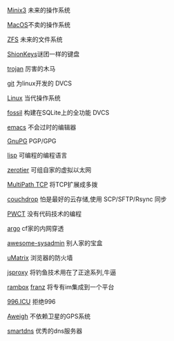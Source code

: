 [Minix3](http://www.minix3.org/) 未来的操作系统

[MacOS](https://en.wikipedia.org/wiki/MacOS)不卖的操作系统

[ZFS](https://open-zfs.org/) 未来的文件系统

[ShionKeys](https://bit.do/keyboards)谜团一样的键盘

[trojan](https://github.com/trojan-gfw/trojan) 厉害的木马

[git](https://git-scm.com) 为linux开发的 DVCS

[Linux](https://en.wikipedia.org/wiki/Linux) 当代操作系统

[fossil](https://www.fossil-scm.org/index.html/doc/trunk/www/index.wiki) 构建在SQLite上的全功能 DVCS

[emacs](https://www.gnu.org/software/emacs/) 不会过时的编辑器

[GnuPG](https://gnupg.org/) PGP/GPG

[lisp](https://en.wikipedia.org/wiki/Lisp) 可编程的编程语言

[zerotier](https://www.zerotier.com/) 可组自家的虚拟以太网

[MultiPath TCP](https://multipath-tcp.org/) 将TCP扩展成多拨

[couchdrop](https://couchdrop.io/) 怕是最好的云存储,使用 SCP/SFTP/Rsync 同步

[PWCT](http://doublesvsoop.sourceforge.net/) 没有代码技术的编程

[argo](https://developers.cloudflare.com/argo-tunnel/) cf家的内网穿透

[awesome-sysadmin](https://github.com/n1trux/awesome-sysadmin) 别人家的宝盒

[uMatrix](https://github.com/gorhill/uMatrix/) 浏览器的防火墙

[jsproxy](https://github.com/EtherDream/jsproxy) 将钓鱼技术用在了正途系列,牛逼

[rambox](http://rambox.pro/) [franz](https://meetfranz.com/) 将专有im集成到一个平台

[996.ICU](https://github.com/996icu/996.ICU) 拒绝996

[Aweigh](https://www.aweigh.io/) 不依赖卫星的GPS系统

[smartdns](https://github.com/pymumu/smartdns) 优秀的dns服务器